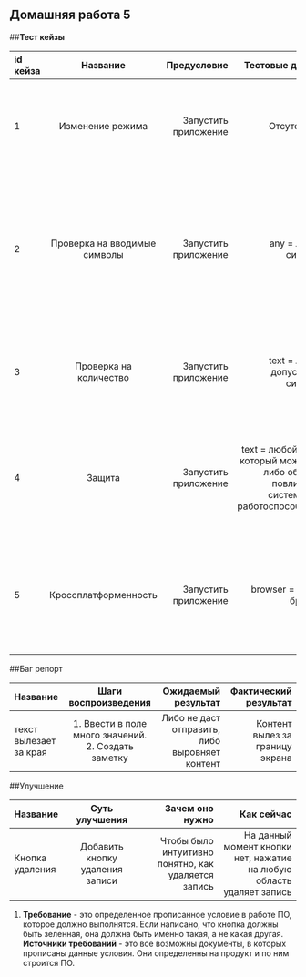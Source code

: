 ## Домашняя работа 5

##**Тест кейзы**

| id кейза  | Название  | Предусловие | Тестовые данные | Шаги | Ожидаемый результат | Комментарий | 
|:------------- |:---------------:| -------------:| -------------:| -------------:| -------------:| -------------:|
| 1 | Изменение режима | Запустить приложение | Отсутствуют | 1. Нажать на кнопку изменение режима с обычного на ночной. 2. Нажать еще раз  | В первый раз поменяется стиль на ночной, во второй на обычный  | Попробовать несколько раз |
| 2 | Проверка на вводимые символы | Запустить приложение | any = любые символы | 1. Нажать на поле для ввода. 2. Ввести (any). 3. Нажать на кнопку `Add item` | Обычные символы из которых могут быть сделаны заметки должны быть пропущены, остальные нет, так же должна быть определенная валидация | Продумать заранее какие данные будут вводится, чтобы по максимуму проверить все возможные исходы |
| 3 | Проверка на количество | Запустить приложение | text = любые допустимые символы | 1. Ввести большое количество (text) в поле. 2. Нажать кнопку `Add item`. | Либо не даст отправить, либо выровняет контент | Отсутствует |
| 4 | Защита | Запустить приложение | text = любой текст, который может как либо образом повлияет на систему и ее работоспособность | 1. Ввести в поле (text). 2. Нажать на кнопку `Add item` | Не допустит какое либо изменение в системе | Пользоваться vpn, так как возможно, что повторный заход на сайт после этого будет невозможен, по данному ip | 
| 5 | Кроссплатформенность | Запустить приложение | browser = любой браузер  | 1. Запустит приложение в (browser). 2. Повторить данную операции на любой другом (browser) | Приложение будет работать стабильно в любом (browser) | Проверять нужно на самых популярных браузерах | 


##Баг репорт

| Название  | Шаги воспроизведения  | Ожидаемый результат | Фактический результат |
|:------------- |:---------------:| -------------:| -------------:|
| текст вылезает за края      | 1. Ввести в поле много значений. 2. Создать заметку | Либо не даст отправить, либо выровняет контент | Контент вылез за границу экрана |

##Улучшение

| Название  | Суть улучшения  | Зачем оно нужно | Как сейчас |
|:------------- |:---------------:| -------------:| -------------:|
| Кнопка удаления | Добавить кнопку удаления записи | Чтобы было интуитивно понятно, как удаляется запись| На данный момент кнопки нет, нажатие на любую область удаляет запись |



1. **Требование** - это определенное прописанное условие в работе ПО, которое должно выполнятся.
Если написано, что кнопка должны быть зеленная, она должна быть именно такая, а не 
какая другая. **Источники требований** - это все возможны документы, в которых прописаны
данные условия. Они определенны на продукт и по ним строится ПО.